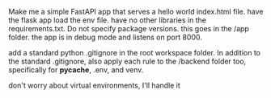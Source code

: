 Make me a simple FastAPI app that serves a hello world index.html file.
have the flask app load the env file.
have no other libraries in the requirements.txt. Do not specify package versions. this goes in the /app folder.
the app is in debug mode and listens on port 8000.

add a standard python .gitignore in the root workspace folder. In addition to the standard .gitignore, also apply each rule to the /backend folder too, specifically for **pycache**, .env, and venv.

don't worry about virtual environments, I'll handle it
